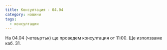 ```yaml
---
title: Консултация - 04.04
category: новини
tags:
  - консултации
---
```


На 04.04 (четвъртък) ще проведем консултация от 11:00. Ще използваме каб. 31.
